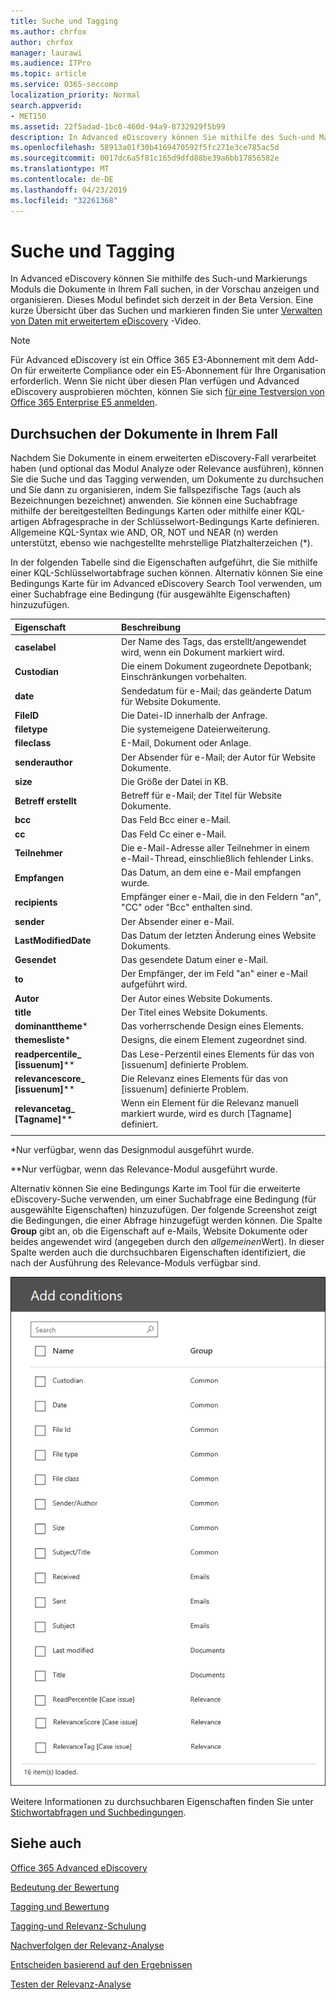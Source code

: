 ```yaml
---
title: Suche und Tagging
ms.author: chrfox
author: chrfox
manager: laurawi
ms.audience: ITPro
ms.topic: article
ms.service: O365-seccomp
localization_priority: Normal
search.appverid:
- MET150
ms.assetid: 22f5adad-1bc0-460d-94a9-8732929f5b99
description: In Advanced eDiscovery können Sie mithilfe des Such-und Markierungs Moduls die Dokumente in Ihrem Fall suchen, in der Vorschau anzeigen und organisieren. Dieses Modul befindet sich derzeit in der Beta Version.
ms.openlocfilehash: 58913a01f30b4169470592f5fc271e3ce785ac5d
ms.sourcegitcommit: 0017dc6a5f81c165d9dfd88be39a6bb17856582e
ms.translationtype: MT
ms.contentlocale: de-DE
ms.lasthandoff: 04/23/2019
ms.locfileid: "32261368"
---
```

# <a name="search-and-tagging"></a>Suche und Tagging

In Advanced eDiscovery können Sie mithilfe des Such-und Markierungs Moduls die Dokumente in Ihrem Fall suchen, in der Vorschau anzeigen und organisieren. Dieses Modul befindet sich derzeit in der Beta Version. Eine kurze Übersicht über das Suchen und markieren finden Sie unter [Verwalten von Daten mit erweitertem eDiscovery](https://www.youtube.com/watch?v=VaPYL3DHP6I) -Video.

> [!NOTE]
> Für Advanced eDiscovery ist ein Office 365 E3-Abonnement mit dem Add-On für erweiterte Compliance oder ein E5-Abonnement für Ihre Organisation erforderlich. Wenn Sie nicht über diesen Plan verfügen und Advanced eDiscovery ausprobieren möchten, können Sie sich [für eine Testversion von Office 365 Enterprise E5 anmelden](https://go.microsoft.com/fwlink/p/?LinkID=698279). 
  
## <a name="search-the-documents-in-your-case"></a>Durchsuchen der Dokumente in Ihrem Fall

Nachdem Sie Dokumente in einem erweiterten eDiscovery-Fall verarbeitet haben (und optional das Modul Analyze oder Relevance ausführen), können Sie die Suche und das Tagging verwenden, um Dokumente zu durchsuchen und Sie dann zu organisieren, indem Sie fallspezifische Tags (auch als Bezeichnungen bezeichnet) anwenden. Sie können eine Suchabfrage mithilfe der bereitgestellten Bedingungs Karten oder mithilfe einer KQL-artigen Abfragesprache in der Schlüsselwort-Bedingungs Karte definieren. Allgemeine KQL-Syntax wie AND, OR, NOT und NEAR (n) werden unterstützt, ebenso wie nachgestellte mehrstellige Platzhalterzeichen (*). 

In der folgenden Tabelle sind die Eigenschaften aufgeführt, die Sie mithilfe einer KQL-Schlüsselwortabfrage suchen können. Alternativ können Sie eine Bedingungs Karte für im Advanced eDiscovery Search Tool verwenden, um einer Suchabfrage eine Bedingung (für ausgewählte Eigenschaften) hinzuzufügen.

|**Eigenschaft**|**Beschreibung**|
|:-----|:-----|
|**caselabel** <br/> | Der Name des Tags, das erstellt/angewendet wird, wenn ein Dokument markiert wird. <br/> |
|**Custodian** <br/> | Die einem Dokument zugeordnete Depotbank; Einschränkungen vorbehalten. <br/> |
|**date** <br/> | Sendedatum für e-Mail; das geänderte Datum für Website Dokumente. <br/> |
|**FileID** <br/> | Die Datei-ID innerhalb der Anfrage. <br/> |
|**filetype** <br/> | Die systemeigene Dateierweiterung. <br/> |
|**fileclass** <br/> | E-Mail, Dokument oder Anlage. <br/> |
|**senderauthor** <br/> | Der Absender für e-Mail; der Autor für Website Dokumente. <br/> |
|**size** <br/> | Die Größe der Datei in KB. <br/> |
|**Betreff erstellt** <br/> | Betreff für e-Mail; der Titel für Website Dokumente. <br/> |
|**bcc** <br/> | Das Feld Bcc einer e-Mail. <br/> |
|**cc** <br/> | Das Feld Cc einer e-Mail. <br/> |
|**Teilnehmer** <br/> | Die e-Mail-Adresse aller Teilnehmer in einem e-Mail-Thread, einschließlich fehlender Links. <br/> |
|**Empfangen** <br/> | Das Datum, an dem eine e-Mail empfangen wurde. <br/> |
|**recipients** <br/> | Empfänger einer e-Mail, die in den Feldern "an", "CC" oder "Bcc" enthalten sind. <br/> |
|**sender** <br/> | Der Absender einer e-Mail. <br/> |
|**LastModifiedDate** <br/> | Das Datum der letzten Änderung eines Website Dokuments. <br/> |
|**Gesendet** <br/> | Das gesendete Datum einer e-Mail. <br/> |
|**to** <br/> | Der Empfänger, der im Feld "an" einer e-Mail aufgeführt wird. <br/> |
|**Autor** <br/> | Der Autor eines Website Dokuments. <br/> |
|**title** <br/> | Der Titel eines Website Dokuments. <br/> |
|**dominanttheme**\* <br/> | Das vorherrschende Design eines Elements. <br/> |
|**themesliste**\* <br/> | Designs, die einem Element zugeordnet sind. <br/> |
|**readpercentile_ [issuenum]**\*\* <br/> | Das Lese-Perzentil eines Elements für das von [issuenum] definierte Problem. <br/> |
|**relevancescore_ [issuenum]**\*\* <br/> | Die Relevanz eines Elements für das von [issuenum] definierte Problem. <br/> |
|**relevancetag_ [Tagname]**\*\* <br/> | Wenn ein Element für die Relevanz manuell markiert wurde, wird es durch [Tagname] definiert. <br/> |
|||

\*Nur verfügbar, wenn das Designmodul ausgeführt wurde.

\*\*Nur verfügbar, wenn das Relevance-Modul ausgeführt wurde.

Alternativ können Sie eine Bedingungs Karte im Tool für die erweiterte eDiscovery-Suche verwenden, um einer Suchabfrage eine Bedingung (für ausgewählte Eigenschaften) hinzuzufügen. Der folgende Screenshot zeigt die Bedingungen, die einer Abfrage hinzugefügt werden können. Die Spalte **Group** gibt an, ob die Eigenschaft auf e-Mails, Website Dokumente oder beides angewendet wird (angegeben durch den *allgemeinen*Wert). In dieser Spalte werden auch die durchsuchbaren Eigenschaften identifiziert, die nach der Ausführung des Relevance-Moduls verfügbar sind.

![Suchbedingungen im Tool für die erweiterte eDiscovery-Suche](media/AeDSearchConditions.png)

Weitere Informationen zu durchsuchbaren Eigenschaften finden Sie unter [Stichwortabfragen und Suchbedingungen](keyword-queries-and-search-conditions.md).
  
## <a name="see-also"></a>Siehe auch

[Office 365 Advanced eDiscovery](office-365-advanced-ediscovery.md)
  
[Bedeutung der Bewertung](assessment-in-relevance-in-advanced-ediscovery.md)
  
[Tagging und Bewertung](tagging-and-assessment-in-advanced-ediscovery.md)
  
[Tagging-und Relevanz-Schulung](tagging-and-relevance-training-in-advanced-ediscovery.md)
  
[Nachverfolgen der Relevanz-Analyse](track-relevance-analysis-in-advanced-ediscovery.md)
  
[Entscheiden basierend auf den Ergebnissen](decision-based-on-the-results-in-advanced-ediscovery.md)
  
[Testen der Relevanz-Analyse](test-relevance-analysis-in-advanced-ediscovery.md)

